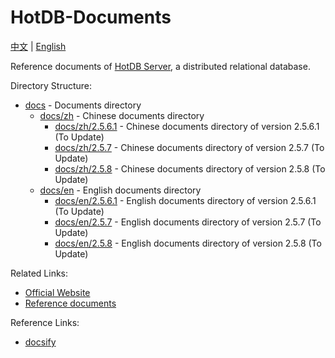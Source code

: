 # HotDB-Documents

[中文](README.md) | [English](README_en.md)

Reference documents of [HotDB Server](https://www.hotdb.com/server), a distributed relational database.

Directory Structure:

* [docs](docs) - Documents directory
  * [docs/zh](docs/zh) - Chinese documents directory
    * [docs/zh/2.5.6.1](docs/zh/2.5.6.1) - Chinese documents directory of version 2.5.6.1 (To Update)
    * [docs/zh/2.5.7](docs/zh/2.5.7) - Chinese documents directory of version 2.5.7 (To Update)
    * [docs/zh/2.5.8](docs/zh/2.5.8) - Chinese documents directory of version 2.5.8 (To Update)
  * [docs/en](docs/en) - English documents directory
    * [docs/en/2.5.6.1](docs/en/2.5.6.1) - English documents directory of version 2.5.6.1 (To Update)
    * [docs/en/2.5.7](docs/en/2.5.7) - English documents directory of version 2.5.7 (To Update)
    * [docs/en/2.5.8](docs/en/2.5.8) - English documents directory of version 2.5.8 (To Update)

Related Links:

* [Official Website](https://www.hotdb.com)
* [Reference documents](https://hotdb-community.github.io/hotdb-documents/#/en/)

Reference Links:

* [docsify](https://docsify.js.org/#/)